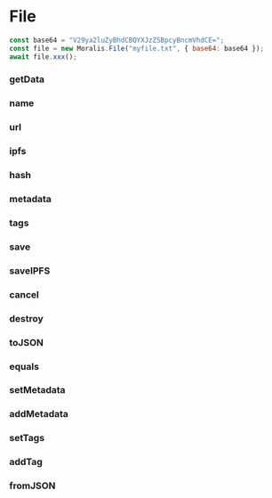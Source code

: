 # File

```js
const base64 = "V29ya2luZyBhdCBQYXJzZSBpcyBncmVhdCE=";
const file = new Moralis.File("myfile.txt", { base64: base64 });
await file.xxx();
```

### getData
### name
### url
### ipfs
### hash
### metadata
### tags
### save
### saveIPFS
### cancel
### destroy
### toJSON
### equals
### setMetadata
### addMetadata
### setTags
### addTag
### fromJSON


